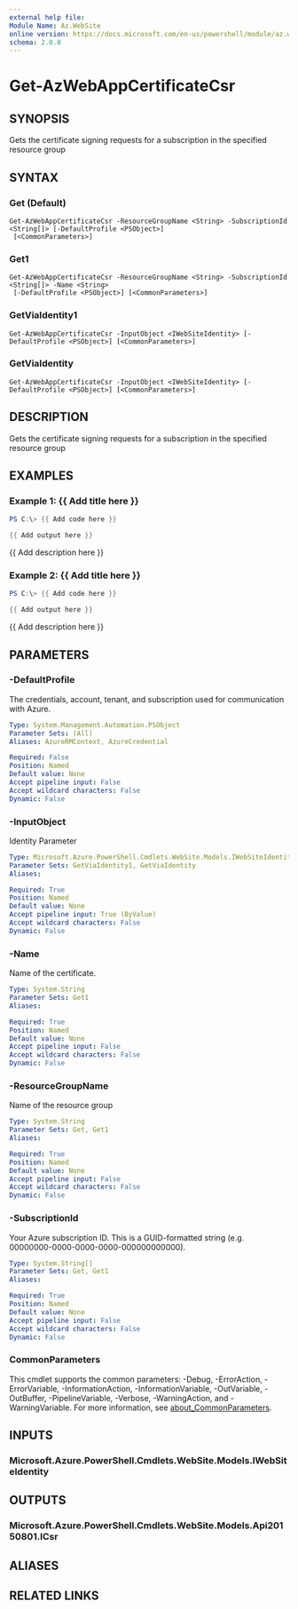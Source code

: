 ```yaml
---
external help file:
Module Name: Az.WebSite
online version: https://docs.microsoft.com/en-us/powershell/module/az.website/get-azwebappcertificatecsr
schema: 2.0.0
---
```


# Get-AzWebAppCertificateCsr

## SYNOPSIS
Gets the certificate signing requests for a subscription in the specified resource group

## SYNTAX

### Get (Default)
```
Get-AzWebAppCertificateCsr -ResourceGroupName <String> -SubscriptionId <String[]> [-DefaultProfile <PSObject>]
 [<CommonParameters>]
```

### Get1
```
Get-AzWebAppCertificateCsr -ResourceGroupName <String> -SubscriptionId <String[]> -Name <String>
 [-DefaultProfile <PSObject>] [<CommonParameters>]
```

### GetViaIdentity1
```
Get-AzWebAppCertificateCsr -InputObject <IWebSiteIdentity> [-DefaultProfile <PSObject>] [<CommonParameters>]
```

### GetViaIdentity
```
Get-AzWebAppCertificateCsr -InputObject <IWebSiteIdentity> [-DefaultProfile <PSObject>] [<CommonParameters>]
```

## DESCRIPTION
Gets the certificate signing requests for a subscription in the specified resource group

## EXAMPLES

### Example 1: {{ Add title here }}
```powershell
PS C:\> {{ Add code here }}

{{ Add output here }}
```

{{ Add description here }}

### Example 2: {{ Add title here }}
```powershell
PS C:\> {{ Add code here }}

{{ Add output here }}
```

{{ Add description here }}

## PARAMETERS

### -DefaultProfile
The credentials, account, tenant, and subscription used for communication with Azure.

```yaml
Type: System.Management.Automation.PSObject
Parameter Sets: (All)
Aliases: AzureRMContext, AzureCredential

Required: False
Position: Named
Default value: None
Accept pipeline input: False
Accept wildcard characters: False
Dynamic: False
```

### -InputObject
Identity Parameter

```yaml
Type: Microsoft.Azure.PowerShell.Cmdlets.WebSite.Models.IWebSiteIdentity
Parameter Sets: GetViaIdentity1, GetViaIdentity
Aliases:

Required: True
Position: Named
Default value: None
Accept pipeline input: True (ByValue)
Accept wildcard characters: False
Dynamic: False
```

### -Name
Name of the certificate.

```yaml
Type: System.String
Parameter Sets: Get1
Aliases:

Required: True
Position: Named
Default value: None
Accept pipeline input: False
Accept wildcard characters: False
Dynamic: False
```

### -ResourceGroupName
Name of the resource group

```yaml
Type: System.String
Parameter Sets: Get, Get1
Aliases:

Required: True
Position: Named
Default value: None
Accept pipeline input: False
Accept wildcard characters: False
Dynamic: False
```

### -SubscriptionId
Your Azure subscription ID.
This is a GUID-formatted string (e.g.
00000000-0000-0000-0000-000000000000).

```yaml
Type: System.String[]
Parameter Sets: Get, Get1
Aliases:

Required: True
Position: Named
Default value: None
Accept pipeline input: False
Accept wildcard characters: False
Dynamic: False
```

### CommonParameters
This cmdlet supports the common parameters: -Debug, -ErrorAction, -ErrorVariable, -InformationAction, -InformationVariable, -OutVariable, -OutBuffer, -PipelineVariable, -Verbose, -WarningAction, and -WarningVariable. For more information, see [about_CommonParameters](http://go.microsoft.com/fwlink/?LinkID=113216).

## INPUTS

### Microsoft.Azure.PowerShell.Cmdlets.WebSite.Models.IWebSiteIdentity

## OUTPUTS

### Microsoft.Azure.PowerShell.Cmdlets.WebSite.Models.Api20150801.ICsr

## ALIASES

## RELATED LINKS

